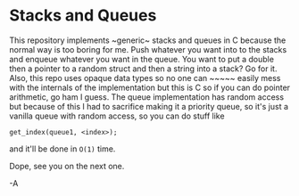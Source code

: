 # Stacks and Queues

This repository implements ~generic~ stacks and queues in C because the normal way is too boring for me. Push whatever
you want into to the stacks and enqueue whatever you want in the queue. You want to put a double then a pointer to a
random struct and then a string into a stack? Go for it. Also, this repo uses opaque data types so no one can ~~~~~
easily mess with the internals of the implementation but this is C so if you can do pointer arithmetic, go ham I guess.
The queue implementation has random access but because of this I had to sacrifice making it a priority queue, so it's
just a vanilla queue with random access, so you can do stuff like

`get_index(queue1, <index>);`

and it'll be done in `O(1)` time.

Dope, see you on the next one.

-A